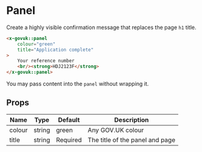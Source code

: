# Panel

Create a highly visible confirmation message that replaces the page `h1` title.

```html
<x-govuk::panel
    colour="green"
    title="Application complete"
>
    Your reference number
    <br/><strong>HDJ2123F</strong>
</x-govuk::panel>
```

You may pass content into the `panel` without wrapping it.

## Props

| Name   | Type   | Default  | Description |
| ------ | ------ | -------- | ----------- |
| colour | string | green    | Any GOV.UK colour |
| title  | string | Required | The title of the panel and page |
